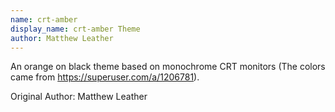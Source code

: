 ```yaml
---
name: crt-amber
display_name: crt-amber Theme
author: Matthew Leather
---
```

An orange on black theme based on monochrome CRT monitors (The colors came from https://superuser.com/a/1206781).

Original Author: Matthew Leather
